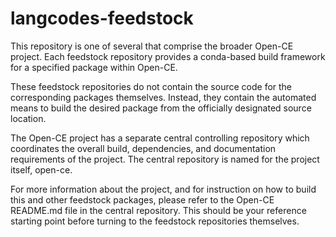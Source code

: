 # langcodes-feedstock

This repository is one of several that comprise the broader Open-CE project. Each feedstock repository provides a conda-based build framework for a specified package within Open-CE.

These feedstock repositories do not contain the source code for the corresponding packages themselves. Instead, they contain the automated means to build the desired package from the officially designated source location.

The Open-CE project has a separate central controlling repository which coordinates the overall build, dependencies, and documentation requirements of the project. The central repository is named for the project itself, open-ce.

For more information about the project, and for instruction on how to build this and other feedstock packages, please refer to the Open-CE README.md file in the central repository. This should be your reference starting point before turning to the feedstock repositories themselves.
